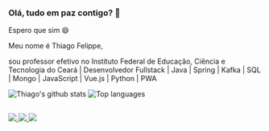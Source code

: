 ### Olá, tudo em paz contigo? 👋
Espero que sim 😄

Meu nome é Thiago Felippe,

sou professor efetivo no Instituto Federal de Educação, Ciência e Tecnologia do Ceará | Desenvolvedor Fullstack | Java | Spring | Kafka | SQL | Mongo | JavaScript | Vue.js | Python | PWA

![Thiago's github stats](https://github-readme-stats.vercel.app/api?username=thiago1fc3&show_icons=true&theme=dark)
![Top languages](https://github-readme-stats.anuraghazra1.vercel.app/api/top-langs/?username=thiago1fc3&layout=compact&langs_count=7&theme=dark)

##
<a href="https://www.instagram.com/thiago_1fc3/" target="_blank">
   <img src="https://img.shields.io/badge/-Instagram-%23E4405F?style=for-the-badge&logo=instagram&logoColor=white" target="_blank">
</a>
<a href="mailto:thiago@lar.ifce.edu.br">
  <img src="https://img.shields.io/badge/-Gmail-%23333?style=for-the-badge&logo=gmail&logoColor=white" target="_blank">
</a>
<a href="https://www.linkedin.com/in/thiago-bandeira-b2b59131/" target="_blank">
  <img src="https://img.shields.io/badge/-LinkedIn-%230077B5?style=for-the-badge&logo=linkedin&logoColor=white" target="_blank">
</a> 
 
